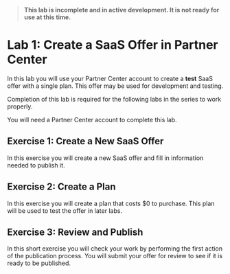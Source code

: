 > **This lab is incomplete and in active development. It is not ready for use at this time.**

# Lab 1: Create a SaaS Offer in Partner Center

In this lab you will use your Partner Center account to create a **test** SaaS offer with a single plan. This offer may be used for development and testing.

Completion of this lab is required for the following labs in the series to work properly.

You will need a Partner Center account to complete this lab. 

## Exercise 1: Create a New SaaS Offer

In this exercise you will create a new SaaS offer and fill in information needed to publish it.

## Exercise 2: Create a Plan

In this exercise you will create a plan that costs $0 to purchase. This plan will be used to test the offer in later labs.

## Exercise 3: Review and Publish

In this short exercise you will check your work by performing the first action of the publication process. You will submit your offer for review to see if it is ready to be published.




